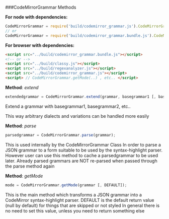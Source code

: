 

###CodeMirrorGrammar Methods

__For node with dependencies:__

```javascript
CodeMirrorGrammar = require('build/codemirror_grammar.js').CodeMirrorGrammar;
// or
CodeMirrorGrammar = require('build/codemirror_grammar.bundle.js').CodeMirrorGrammar;
```

__For browser with dependencies:__

```html
<script src="../build/codemirror_grammar.bundle.js"></script>
<!-- or -->
<script src="../build/classy.js"></script>
<script src="../build/regexanalyzer.js"></script>
<script src="../build/codemirror_grammar.js"></script>
<script> // CodeMirrorGrammar.getMode(..) , etc.. </script>
```

    


__Method__: *extend*

```javascript
extendedgrammar = CodeMirrorGrammar.extend(grammar, basegrammar1 [, basegrammar2, ..]);
```

Extend a grammar with basegrammar1, basegrammar2, etc..

This way arbitrary dialects and variations can be handled more easily
        


__Method__: *parse*

```javascript
parsedgrammar = CodeMirrorGrammar.parse(grammar);
```

This is used internally by the CodeMirrorGrammar Class
In order to parse a JSON grammar to a form suitable to be used by the syntax-highlight parser.
However user can use this method to cache a parsedgrammar to be used later.
Already parsed grammars are NOT re-parsed when passed through the parse method again
        


__Method__: *getMode*

```javascript
mode = CodeMirrorGrammar.getMode(grammar [, DEFAULT]);
```

This is the main method which transforms a JSON grammar into a CodeMirror syntax-highlight parser.
DEFAULT is the default return value (null by default) for things that are skipped or not styled
In general there is no need to set this value, unless you need to return something else
        